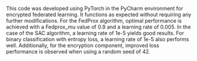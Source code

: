 This code was developed using PyTorch in the PyCharm environment for encrypted federated learning. It functions as expected without requiring any further modifications. For the FedProx algorithm, optimal performance is achieved with a Fedprox_mu value of 0.9 and a learning rate of 0.005. In the case of the SAC algorithm, a learning rate of 1e-5 yields good results. For binary classification with entropy loss, a learning rate of 1e-5 also performs well. Additionally, for the encryption component, improved loss performance is observed when using a random seed of 42.
